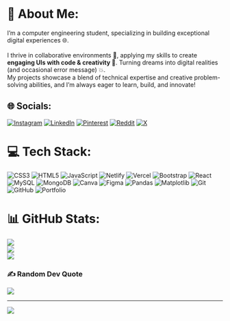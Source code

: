 # 💫 About Me:
I’m a computer engineering student, specializing in building exceptional digital experiences 🌐.<br><br>I thrive in collaborative environments 🤝, applying my skills to create <strong>engaging UIs with code & creativity 🎨</strong>. Turning dreams into digital realities (and occasional error message) 💥.<br>My projects showcase a blend of technical expertise and creative problem-solving abilities, and I’m always eager to learn, build, and innovate!
## 🌐 Socials:
[![Instagram](https://img.shields.io/badge/Instagram-%23E4405F.svg?logo=Instagram&logoColor=white)](https://instagram.com/vala_aaryan01) [![LinkedIn](https://img.shields.io/badge/LinkedIn-%230077B5.svg?logo=linkedin&logoColor=white)](https://linkedin.com/in/linkedin.com/in/arpanvala) [![Pinterest](https://img.shields.io/badge/Pinterest-%23E60023.svg?logo=Pinterest&logoColor=white)](https://pinterest.com/arpanvala) [![Reddit](https://img.shields.io/badge/Reddit-%23FF4500.svg?logo=Reddit&logoColor=white)](https://www.reddit.com/user/Arpan_Vala/) [![X](https://img.shields.io/badge/X-black.svg?logo=X&logoColor=white)](https://x.com/Arpan_Vala) 

# 💻 Tech Stack:
![CSS3](https://img.shields.io/badge/css3-%231572B6.svg?style=for-the-badge&logo=css3&logoColor=white) ![HTML5](https://img.shields.io/badge/html5-%23E34F26.svg?style=for-the-badge&logo=html5&logoColor=white) ![JavaScript](https://img.shields.io/badge/javascript-%23323330.svg?style=for-the-badge&logo=javascript&logoColor=%23F7DF1E) ![Netlify](https://img.shields.io/badge/netlify-%23000000.svg?style=for-the-badge&logo=netlify&logoColor=#00C7B7) ![Vercel](https://img.shields.io/badge/vercel-%23000000.svg?style=for-the-badge&logo=vercel&logoColor=white) ![Bootstrap](https://img.shields.io/badge/bootstrap-%238511FA.svg?style=for-the-badge&logo=bootstrap&logoColor=white) ![React](https://img.shields.io/badge/react-%2320232a.svg?style=for-the-badge&logo=react&logoColor=%2361DAFB) ![MySQL](https://img.shields.io/badge/mysql-4479A1.svg?style=for-the-badge&logo=mysql&logoColor=white) ![MongoDB](https://img.shields.io/badge/MongoDB-%234ea94b.svg?style=for-the-badge&logo=mongodb&logoColor=white) ![Canva](https://img.shields.io/badge/Canva-%2300C4CC.svg?style=for-the-badge&logo=Canva&logoColor=white) ![Figma](https://img.shields.io/badge/figma-%23F24E1E.svg?style=for-the-badge&logo=figma&logoColor=white) ![Pandas](https://img.shields.io/badge/pandas-%23150458.svg?style=for-the-badge&logo=pandas&logoColor=white) ![Matplotlib](https://img.shields.io/badge/Matplotlib-%23ffffff.svg?style=for-the-badge&logo=Matplotlib&logoColor=black) ![Git](https://img.shields.io/badge/git-%23F05033.svg?style=for-the-badge&logo=git&logoColor=white) ![GitHub](https://img.shields.io/badge/github-%23121011.svg?style=for-the-badge&logo=github&logoColor=white) ![Portfolio](https://img.shields.io/badge/Portfolio-%23000000.svg?style=for-the-badge&logo=firefox&logoColor=#FF7139)
# 📊 GitHub Stats:
![](https://github-readme-stats.vercel.app/api?username=ArpanVala&theme=default_repocard&hide_border=false&include_all_commits=false&count_private=false)<br/>
![](https://github-readme-streak-stats.herokuapp.com/?user=ArpanVala&theme=default_repocard&hide_border=false)<br/>
![](https://github-readme-stats.vercel.app/api/top-langs/?username=ArpanVala&theme=default_repocard&hide_border=false&include_all_commits=false&count_private=false&layout=compact)

### ✍️ Random Dev Quote
![](https://quotes-github-readme.vercel.app/api?type=horizontal&theme=dark)

---
[![](https://visitcount.itsvg.in/api?id=ArpanVala&icon=6&color=3)](https://visitcount.itsvg.in)

<!-- Proudly created with GPRM ( https://gprm.itsvg.in ) -->

